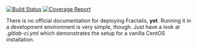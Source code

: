 [![Build Status](https://git-r3lab.uni.lu/sascha.herzinger/fractalis/badges/master/build.svg)](https://git-r3lab.uni.lu/sascha.herzinger/fractalis/builds/)
[![Coverage Report](https://git-r3lab.uni.lu/sascha.herzinger/fractalis/badges/master/coverage.svg)](https://git-r3lab.uni.lu/sascha.herzinger/fractalis/builds/)

There is no official documentation for deploying Fractalis, **yet**.
Running it in a development environment is very simple, though.
Just have a look at *.gitlab-ci.yml* which demonstrates the setup for a vanilla CentOS installation.
